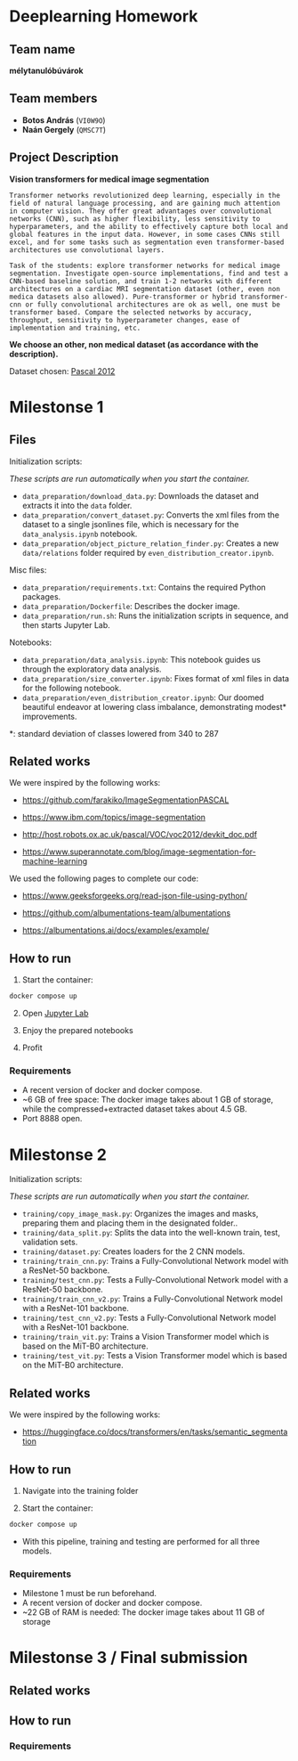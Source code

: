 # Deeplearning Homework

## Team name

**mélytanulóbúvárok**

## Team members

- **Botos András** (`VI0W9O`)
- **Naán Gergely** (`QMSC7T`)

## Project Description

**Vision transformers for medical image segmentation**

```
Transformer networks revolutionized deep learning, especially in the field of natural language processing, and are gaining much attention in computer vision. They offer great advantages over convolutional networks (CNN), such as higher flexibility, less sensitivity to hyperparameters, and the ability to effectively capture both local and global features in the input data. However, in some cases CNNs still excel, and for some tasks such as segmentation even transformer-based architectures use convolutional layers.

Task of the students: explore transformer networks for medical image segmentation. Investigate open-source implementations, find and test a CNN-based baseline solution, and train 1-2 networks with different architectures on a cardiac MRI segmentation dataset (other, even non medica datasets also allowed). Pure-transformer or hybrid transformer-cnn or fully convolutional architectures are ok as well, one must be transformer based. Compare the selected networks by accuracy, throughput, sensitivity to hyperparameter changes, ease of implementation and training, etc.
```

**We choose an other, non medical dataset (as accordance with the description).**

Dataset chosen: [Pascal 2012](http://host.robots.ox.ac.uk/pascal/VOC/voc2012/#devkit)

# Milestonse 1

## Files

Initialization scripts:

*These scripts are run automatically when you start the container.*

- `data_preparation/download_data.py`: Downloads the dataset and extracts it into the `data` folder.
- `data_preparation/convert_dataset.py`: Converts the xml files from the dataset to a single jsonlines file, which is necessary for the `data_analysis.ipynb` notebook.
- `data_preparation/object_picture_relation_finder.py`: Creates a new `data/relations` folder required by `even_distribution_creator.ipynb`.

Misc files:

- `data_preparation/requirements.txt`: Contains the required Python packages.
- `data_preparation/Dockerfile`: Describes the docker image.
- `data_preparation/run.sh`: Runs the initialization scripts in sequence, and then starts Jupyter Lab.

Notebooks:

- `data_preparation/data_analysis.ipynb`: This notebook guides us through the exploratory data analysis.
- `data_preparation/size_converter.ipynb`: Fixes format of xml files in data for the following notebook.
- `data_preparation/even_distribution_creator.ipynb`: Our doomed beautiful endeavor at lowering class imbalance, demonstrating modest\* improvements.

\*: standard deviation of classes lowered from 340 to 287

## Related works

We were inspired by the following works:

- https://github.com/farakiko/ImageSegmentationPASCAL

- https://www.ibm.com/topics/image-segmentation

- http://host.robots.ox.ac.uk/pascal/VOC/voc2012/devkit_doc.pdf

- https://www.superannotate.com/blog/image-segmentation-for-machine-learning

We used the following pages to complete our code:

- https://www.geeksforgeeks.org/read-json-file-using-python/

- https://github.com/albumentations-team/albumentations

- https://albumentations.ai/docs/examples/example/

## How to run

1. Start the container:

```bash
docker compose up
```

2. Open [Jupyter Lab](http://127.0.0.1:8888/lab)

3. Enjoy the prepared notebooks

4. Profit

### Requirements

- A recent version of docker and docker compose.
- ~6 GB of free space: The docker image takes about 1 GB of storage, while the compressed+extracted dataset takes about 4.5 GB.
- Port 8888 open.


# Milestonse 2

Initialization scripts:

*These scripts are run automatically when you start the container.*

- `training/copy_image_mask.py`: Organizes the images and masks, preparing them and placing them in the designated folder..
- `training/data_split.py`: Splits the data into the well-known train, test, validation sets.
- `training/dataset.py`: Creates loaders for the 2 CNN models.
- `training/train_cnn.py`: Trains a Fully-Convolutional Network model with a ResNet-50 backbone.
- `training/test_cnn.py`: Tests a Fully-Convolutional Network model with a ResNet-50 backbone.
- `training/train_cnn_v2.py`: Trains a Fully-Convolutional Network model with a ResNet-101 backbone.
- `training/test_cnn_v2.py`: Tests a Fully-Convolutional Network model with a ResNet-101 backbone.
- `training/train_vit.py`: Trains a Vision Transformer model which is based on the MiT-B0 architecture.
- `training/test_vit.py`: Tests a Vision Transformer model which is based on the MiT-B0 architecture.


## Related works

We were inspired by the following works:

- https://huggingface.co/docs/transformers/en/tasks/semantic_segmentation

## How to run

1. Navigate into the training folder

2. Start the container:

```bash
docker compose up
```

- With this pipeline, training and testing are performed for all three models.

### Requirements

- Milestone 1 must be run beforehand.
- A recent version of docker and docker compose.
- ~22 GB of RAM is needed: The docker image takes about 11 GB of storage


# Milestonse 3 / Final submission

## Related works

## How to run

### Requirements